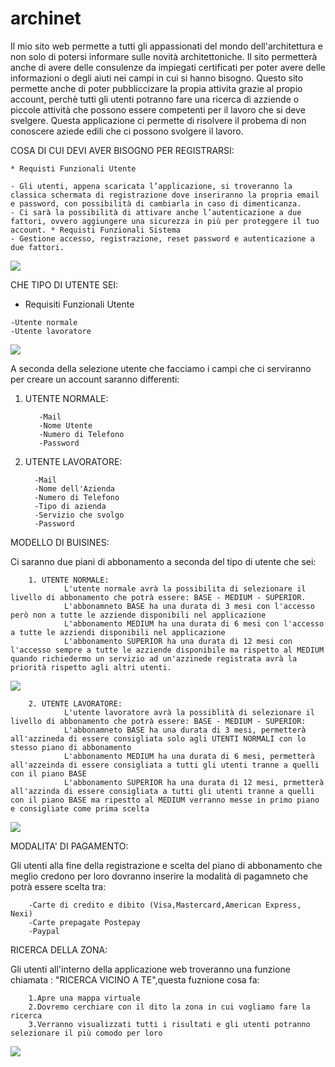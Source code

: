 # archinet

Il mio sito web permette a tutti gli appassionati del mondo dell'architettura e non solo di potersi informare sulle novità architettoniche. Il sito permetterà anche di avere delle consulenze da impiegati certificati per poter avere delle informazioni o degli aiuti nei campi in cui si hanno bisogno.
Questo sito permette anche di poter pubbliccizare la propia attivita grazie al propio account, perchè tutti gli utenti potranno fare una ricerca di azziende o piccole attività che possono essere competenti per il lavoro che si deve svelgere. 
Questa applicazione ci permette di risolvere il probema di non conoscere aziede edili che ci possono svolgere il lavoro. 

COSA DI CUI DEVI AVER BISOGNO PER REGISTRARSI:

    * Requisti Funzionali Utente

    - Gli utenti, appena scaricata l’applicazione, si troveranno la classica schermata di registrazione dove inseriranno la propria email e password, con possibilità di cambiarla in caso di dimenticanza.
    - Ci sarà la possibilità di attivare anche l’autenticazione a due fattori, ovvero aggiungere una sicurezza in più per proteggere il tuo account. * Requisti Funzionali Sistema
    - Gestione accesso, registrazione, reset password e autenticazione a due fattori.

<img src="http://yuml.me/diagram/scruffy/usecase/[UTENTE]-(Registrazione),(Registrazione)<(Autenticazione a Due Fattori)">

CHE TIPO DI UTENTE SEI:

   * Requisiti Funzionali Utente
     
    -Utente normale
    -Utente lavoratore

<img src="http://yuml.me/diagram/scruffy/usecase/[UTENTE]-(Accesso),(Utente Normale)^(Accesso),(Accesso Lavoratore)^(Accesso)">

A seconda della selezione utente che facciamo i campi che ci serviranno per creare un account saranno differenti:
1. UTENTE NORMALE:
     
          -Mail
          -Nome Utente
          -Numero di Telefono
          -Password
     
 2. UTENTE LAVORATORE:
   
          -Mail
          -Nome dell'Azienda
          -Numero di Telefono
          -Tipo di azienda
          -Servizio che svolgo
          -Password
     
MODELLO DI BUISINES:

Ci saranno due piani di abbonamento a seconda del tipo di utente che sei:
   
        1. UTENTE NORMALE:
                L'utente normale avrà la possibilita di selezionare il livello di abbonamento che potrà essere: BASE - MEDIUM - SUPERIOR.
                L'abbonamneto BASE ha una durata di 3 mesi con l'accesso però non a tutte le azziende disponibili nel applicazione
                L'abbonamento MEDIUM ha una durata di 6 mesi con l'accesso a tutte le azziendi disponibili nel applicazione
                L'abbonamento SUPERIOR ha una durata di 12 mesi con l'accesso sempre a tutte le azziende disponibile ma rispetto al MEDIUM quando richiedermo un servizio ad un'azzinede registrata avrà la priorità rispetto agli altri utenti.
                
<img src="http://yuml.me/diagram/scruffy/usecase/ [UTENTE NORMALE] - (Registrazione),[UTENTE NORMALE] - (Accesso),(Registrazione) > (Selezione Piano Abbonamento),(Selezione Piano Abbonamento)>(Transazione),(Transazione) > (Aggiungere Carta),(Transazione) > (Autenticazione),(Transazione) > (Conferma Pagamento)">


   
        2. UTENTE LAVORATORE:
                L'utente lavoratore avrà la possiblità di selezionare il livello di abbonamento che potrà essere: BASE - MEDIUM - SUPERIOR:
                L'abbonamneto BASE ha una durata di 3 mesi, permetterà all'azzineda di essere consigliata solo agli UTENTI NORMALI con lo stesso piano di abbonamento
                L'abbonamento MEDIUM ha una durata di 6 mesi, permetterà all'azzeinda di essere consigliata a tutti gli utenti tranne a quelli con il piano BASE
                L'abbonamento SUPERIOR ha una durata di 12 mesi, prmetterà all'azzinda di essere consigliata a tutti gli utenti tranne a quelli con il piano BASE ma ripestto al MEDIUM verranno messe in primo piano e consigliate come prima scelta

<img src="http://yuml.me/diagram/scruffy/usecase/ [UTENTE LAVORATORE] - (Registrazione),[UTENTE LAVORATORE] - (Accesso),(Registrazione) > (Selezione Piano Abbonamento),(Selezione Piano Abbonamento)>(Transazione),(Transazione) > (Aggiungere Carta),(Transazione) > (Autenticazione),(Transazione) > (Conferma Pagamento)">

MODALITA' DI PAGAMENTO:

Gli utenti alla fine della registrazione e scelta del piano di abbonamento che meglio credono per loro dovranno inserire la modalità di pagamneto che potrà essere scelta tra:

        -Carte di credito e dibito (Visa,Mastercard,American Express, Nexi)
        -Carte prepagate Postepay
        -Paypal

RICERCA DELLA ZONA:

Gli utenti all'interno della applicazione web troveranno una funzione chiamata : "RICERCA VICINO A TE",questa fuznione cosa fa:

        1.Apre una mappa virtuale
        2.Dovremo cerchiare con il dito la zona in cui vogliamo fare la ricerca
        3.Verranno visualizzati tutti i risultati e gli utenti potranno selezionare il più comodo per loro


<img src="http://yuml.me/diagram/scruffy/usecase/ [SISTEMA] - (Attivazione Abbonamento),[SISTEMA] - (Ricerca Cliente),(Ricerca Cliente) > (Apertura della Mappa),[SISTEMA] - (Ricerca Azienda Edile),(Ricerca Azienda Edile) > (Apertura della Mappa),(Apertura della Mappa) > (Visualizzazione Risultati)">




